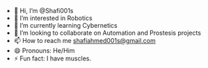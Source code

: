 - 👋 Hi, I’m @Shafi001s
- 👀 I’m interested in Robotics
- 🌱 I’m currently learning Cybernetics
- 💞️ I’m looking to collaborate on Automation and Prostesis projects
- 📫 How to reach me shafiahmed001s@gmail.com
- 😄 Pronouns: He/Him
- ⚡ Fun fact: I have muscles.

<!---
Shafi001s/Shafi001s is a ✨ special ✨ repository because its `README.md` (this file) appears on your GitHub profile.
You can click the Preview link to take a look at your changes.
--->
